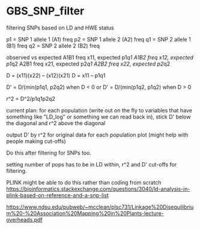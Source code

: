 # GBS_SNP_filter
filtering SNPs based on LD and HWE status

p1 = SNP 1 allele 1 (A1) freq
p2 = SNP 1 allele 2 (A2) freq
q1 = SNP 2 allele 1 (B1) freq
q2 = SNP 2 allele 2 (B2) freq

observed vs expected
A1B1 freq x11, expected p1*q1
A1B2 freq x12, expected p1*q2
A2B1 freq x21, expected p2*q1
A2B2 freq x22, expected p2*q2

D = (x11)(x22) – (x12)(x21)
D = x11 – p1q1

D' = D/(min(p1q1, p2q2) when D < 0 or 
D' = D/(min(p1q2, p1q2) when D > 0 

r^2 = D^2/p1q1p2q2

current plan: for each population (write out on the fly to variables that have something like "LD_log" or something we can read back in), stick D' below the diagonal and r^2 above the diagonal

output D' by r^2 for original data for each population plot (might help with people making cut-offs)

Do this after filtering for SNPs too.

setting number of pops has to be in LD within, r^2 and D' cut-offs for filtering.

PLINK might be able to do this rather than coding from scratch
https://bioinformatics.stackexchange.com/questions/3040/ld-analysis-in-plink-based-on-reference-and-a-snp-list


https://www.ndsu.edu/pubweb/~mcclean/plsc731/Linkage%20Disequilibrium%20-%20Association%20Mapping%20in%20Plants-lecture-overheads.pdf

